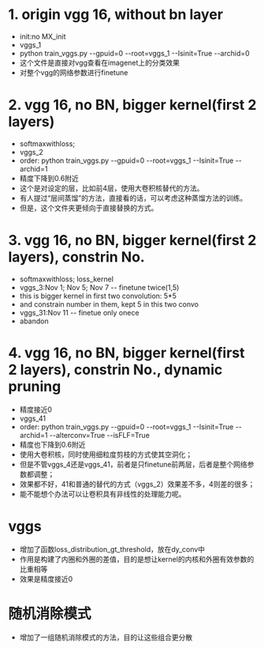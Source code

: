 # 1. origin vgg 16, without bn layer
- init:no MX_init
- vggs_1
- python train_vggs.py --gpuid=0 --root=vggs_1 --Isinit=True --archid=0
- 这个文件是直接对vgg查看在imagenet上的分类效果
- 对整个vgg的网络参数进行finetune

# 2. vgg 16, no BN, bigger kernel(first 2 layers)
- softmaxwithloss;
- vggs_2
- order: python train_vggs.py --gpuid=0 --root=vggs_1 --Isinit=True --archid=1
- 精度下降到0.6附近
- 这个是对设定的层，比如前4层，使用大卷积核替代的方法。
- 有人提过“层间蒸馏”的方法，直接看的话，可以考虑这种蒸馏方法的训练。
- 但是，这个文件夹更倾向于直接替换的方式。

# 3. vgg 16, no BN, bigger kernel(first 2 layers), constrin No. 
- softmaxwithloss; loss_kernel
- vggs_3:Nov 1; Nov 5; Nov 7 -- finetune twice(1,5)
- this is bigger kernel in first two convolution: 5*5
- and constrain number in them, kept 5 in this two convo
- vggs_31:Nov 11 -- finetue only onece
- abandon
# 4. vgg 16, no BN, bigger kernel(first 2 layers), constrin No., dynamic pruning
- 精度接近0
- vggs_41
- order: python train_vggs.py --gpuid=0 --root=vggs_1 --Isinit=True --archid=1 --alterconv=True --isFLF=True
- 精度也下降到0.6附近
- 使用大卷积核，同时使用细粒度剪枝的方式使其空洞化；
- 但是不管vggs_4还是vggs_41，前者是只finetune前两层，后者是整个网络参数都调整；
- 效果都不好，41和普通的替代的方式（vggs_2）效果差不多，4则差的很多；
- 能不能想个办法可以让卷积具有非线性的处理能力呢。
# vggs
- 增加了函数loss_distribution_gt_threshold，放在dy_conv中
- 作用是构建了内圈和外圈的差值，目的是想让kernel的内核和外圈有效参数的比重相等
- 效果是精度接近0
# 随机消除模式
- 增加了一组随机消除模式的方法，目的让这些组合更分散
